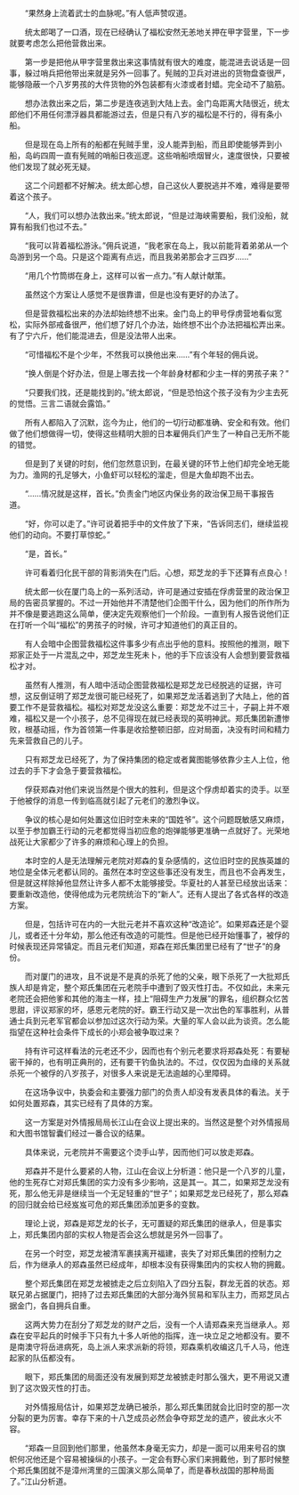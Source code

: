 　　“果然身上流着武士的血脉呢。”有人低声赞叹道。

　　统太郎喝了一口酒，现在已经确认了福松安然无恙地关押在甲字营里，下一步就要考虑怎么把他营救出来。

　　第一步是把他从甲字营里救出来这事情就有很大的难度，能混进去说话是一回事，躲过哨兵把他带出来就是另外一回事了。髡贼的卫兵对进出的货物盘查很严，能够隐蔽一个八岁男孩的大件货物的外包装都有火漆或者封蜡。完全动不了脑筋。

　　想办法救出来之后，第二步是连夜逃到大陆上去。金门岛距离大陆很近，统太郎他们不用任何漂浮器具都能游过去，但是只有八岁的福松是不行的，得有条小船。

　　但是现在岛上所有的船都在髡贼手里，没人能弄到船，而且即使能够弄到小船，岛屿四周一直有髡贼的哨船日夜巡逻。这些哨船喷烟冒火，速度很快，只要被他们发现了就必死无疑。

　　这二个问题都不好解决。统太郎心想，自己这伙人要脱逃并不难，难得是要带着这个孩子。

　　“人，我们可以想办法救出来。”统太郎说，“但是过海峡需要船，我们没船，就算有船我们也过不去。”

　　“我可以背着福松游泳。”佣兵说道，“我老家在岛上，我以前能背着弟弟从一个岛游到另一个岛。只是这个距离有点远，而且我弟弟那会才三四岁……”

　　“用几个竹筒绑在身上，这样可以省一点力。”有人献计献策。

　　虽然这个方案让人感觉不是很靠谱，但是也没有更好的办法了。

　　但是营救福松出来的办法却始终想不出来。金门岛上的甲号俘虏营地看似宽松，实际外部戒备很严，他们想了好几个办法，始终想不出个办法把福松弄出来。有了宁六斤，他们能混进去，但是没法带人出来。

　　“可惜福松不是个少年，不然我可以换他出来……”有个年轻的佣兵说。

　　“换人倒是个好办法，但是上哪去找一个年龄身材都和少主一样的男孩子来？”

　　“只要我们找，还是能找到的。”统太郎说，“但是恐怕这个孩子没有为少主去死的觉悟。三言二语就会露馅。”

　　所有人都陷入了沉默，迄今为止，他们的一切行动都准确、安全和有效。他们做了他们想做得一切，使得这些精明大胆的日本雇佣兵们产生了一种自己无所不能的错觉。

　　但是到了关键的时刻，他们忽然意识到，在最关键的环节上他们却完全地无能为力。渔网的孔足够大，小鱼虾可以轻松的溜走，但是大鱼却跑不出去。

　　“……情况就是这样，首长。”负责金门地区内保业务的政治保卫局干事报告道。

　　“好，你可以走了。”许可说着把手中的文件放了下来，“告诉同志们，继续监视他们的动向。不要打草惊蛇。”

　　“是，首长。”

　　许可看着归化民干部的背影消失在门后。心想，郑芝龙的手下还算有点良心！

　　统太郎一伙在厦门岛上的一系列活动，许可是通过安插在俘虏营里的政治保卫局的告密员掌握的。不过一开始他并不清楚他们企图干什么，因为他们的所作所为并不像是要逃跑这么简单，便决定先观察他们一个阶段。一直到有人报告说他们正在打听一个叫“福松”的男孩子的时候，许可才知道他们的真正目的。

　　有人会暗中企图营救福松这件事多少有点出乎他的意料。按照他的推测，眼下郑家正处于一片混乱之中，郑芝龙生死未卜，他的手下应该没有人会想到要营救福松才对。

　　虽然有人推测，有人暗中活动企图营救福松是郑芝龙已经脱逃的证据，许可想，这反倒证明了郑芝龙很可能已经死了，如果郑芝龙活着逃到了大陆上，他的首要工作不是营救福松。福松对郑芝龙没这么重要：郑芝龙不过三十，子嗣上并不艰难，福松又是一个小孩子，总不见得现在就已经表现的英明神武。郑氏集团新遭惨败，根基动摇，作为首领第一件事是收拾整顿旧部，应对局面，决没有时间和精力先来营救自己的儿子。

　　只有郑芝龙已经死了，为了保持集团的稳定或者冀图能够依靠少主人上位，他过去的手下才会急于要营救福松。

　　俘获郑森对他们来说当然是个很大的胜利，但是这个俘虏却着实的烫手。以至于他被俘的消息一传到临高就引起了元老们的激烈争议。

　　争议的核心是如何处置这位旧时空未来的“国姓爷”。这个问题既敏感又麻烦，以至于参加霸王行动的元老都觉得当初应愈的炮弹能够更准确一点就好了。光荣地战死让大家都少了许多的麻烦和心理上的负担。

　　本时空的人是无法理解元老院对郑森的复杂感情的，这位旧时空的民族英雄的地位是全体元老都认同的。虽然在本时空这些事还没有发生，而且也不会再发生，但是就这样除掉他显然让许多人都不太能够接受。华夏社的人甚至已经放出话来：要重新改造他，使得他成为元老院统治下的“新人”。还有人提出了各式各样的改造方案。

　　但是，包括许可在内的一大批元老并不喜欢这种“改造论”。如果郑森还是个婴儿，或者还十分年幼，那么他还有改造的可能性。但是他已经开始懂事了，被俘的时候表现还异常镇定。而且元老们知道，郑森在郑氏集团里已经有了“世子”的身份。

　　而对厦门的进攻，且不说是不是真的杀死了他的父亲，眼下杀死了一大批郑氏族人却是肯定，整个郑氏集团在元老院手中遭到了毁灭性打击。不仅如此，未来元老院还会把他爹和其他的海主一样，挂上“阻碍生产力发展”的罪名，组织群众忆苦思甜，评议郑家的坏，感恩元老院的好。霸王行动又是一次出色的军事胜利，从普通士兵到元老军官都会以参加过这次行动为荣。大量的军人会以此为谈资。怎么能指望在这种社会条件下成长的小郑会被争取过来？

　　持有许可这样看法的元老还不少，因而也有个别元老要求将郑森处死：有要秘密干掉的，也有明正典刑的，还有要干钓鱼执法的。不过，仅仅因为血缘的关系就杀死一个被俘的八岁孩子，对很多人来说是无法逾越的心里障碍。

　　在这场争议中，执委会和主要强力部门的负责人却没有发表具体的看法。关于如何处置郑森，其实已经有了具体的方案。

　　这一方案是对外情报局局长江山在会议上提出来的。当然这是整个对外情报局和大图书馆智囊们经过一番合议的结果。

　　具体来说，元老院并不需要这个烫手山芋，因而他们可以放走郑森。

　　郑森并不是什么要紧的人物，江山在会议上分析道：他只是一个八岁的儿童，他的生死存亡对郑氏集团的实力没有多少影响，这是其一。其二，如果郑芝龙没有死，那么他无非是继续当一个无足轻重的“世子”；如果郑芝龙已经死了，那么郑森的回归就会给已经岌岌可危的郑氏集团添加更多的变数。

　　理论上说，郑森是郑芝龙的长子，无可置疑的郑氏集团的继承人，但是事实上，郑氏集团内部的实权人物是否会这么想就是另外一回事了。

　　在另一个时空，郑芝龙被清军裹挟离开福建，丧失了对郑氏集团的控制力之后，作为继承人的郑森虽然已经成年，却根本没有获得集团内的实权人物的拥戴。

　　整个郑氏集团在郑芝龙被掳走之后立刻陷入了四分五裂，群龙无首的状态。郑联兄弟占据厦门，把持了过去郑氏集团的大部分海外贸易和军队主力，而郑芝凤占据金门，各自拥兵自重。

　　这两大势力在刮分了郑芝龙的财产之后，没有一个人请郑森来充当继承人。郑森在安平起兵的时候手下只有九十多人听他的指挥，连一块立足之地都没有。要不是南澳守将岳进病死，岛上派人来求派新的将领，郑森乘机收编这几千人马，他连起家的队伍都没有。

　　眼下，郑氏集团的局面还没有发展到郑芝龙被掳走时那么强大，更不用说又遭到了这次毁灭性的打击。

　　对外情报局估计，如果郑芝龙确已被杀，那么郑氏集团就会比旧时空的那一次分裂的更为厉害。幸存下来的十八芝成员必然会争夺郑芝龙的遗产，彼此水火不容。

　　“郑森一旦回到他们那里，他虽然本身毫无实力，却是一面可以用来号召的旗帜何况他还是个容易被操纵的小孩子。一定会有野心家们来拥戴他，到了那时候整个郑氏集团就不是漳州湾里的三国演义那么简单了，而是春秋战国的那种局面了。”江山分析道。
